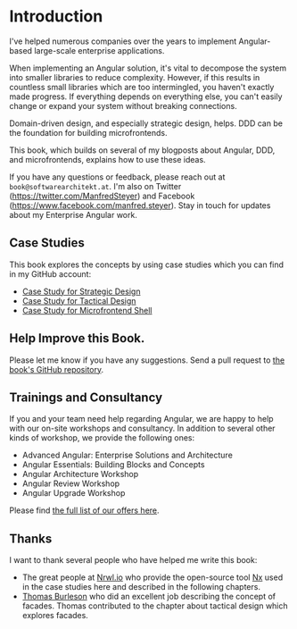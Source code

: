 # Introduction

I've helped numerous companies over the years to implement Angular-based large-scale enterprise applications. 

When implementing an Angular solution, it's vital to decompose the system into smaller libraries
 to reduce complexity. However, if this results in countless small libraries which are too intermingled, you haven't exactly made progress. If everything depends on everything else, you can't easily change or expand your system without breaking connections. 

Domain-driven design, and especially strategic design, helps. DDD can be the foundation for building microfrontends.

This book, which builds on several of my blogposts about Angular, DDD, and microfrontends, explains how to use these ideas.

If you have any questions or feedback, please reach out at ``book@softwarearchitekt.at``. I'm also on Twitter (https://twitter.com/ManfredSteyer) and Facebook (https://www.facebook.com/manfred.steyer). Stay in touch for updates about my Enterprise Angular work.

## Case Studies

This book explores the concepts by using case studies which you can find in my GitHub account:

- [Case Study for Strategic Design](https://github.com/manfredsteyer/strategic-design)
- [Case Study for Tactical Design](https://github.com/manfredsteyer/angular-ddd)
- [Case Study for Microfrontend Shell](https://github.com/manfredsteyer/angular-microfrontend)

## Help Improve this Book.

Please let me know if you have any suggestions. Send a pull request to [the book's GitHub repository](https://github.com/manfredsteyer/ddd-bk).

## Trainings and Consultancy

If you and your team need help regarding Angular, we are happy to help with our on-site workshops and consultancy. In addition to several other kinds of workshop, we provide the following ones:

- Advanced Angular: Enterprise Solutions and Architecture
- Angular Essentials: Building Blocks and Concepts
- Angular Architecture Workshop
- Angular Review Workshop
- Angular Upgrade Workshop

Please find [the full list of our offers here](https://www.softwarearchitekt.at/angular-schulung/).

## Thanks

I want to thank several people who have helped me write this book:

- The great people at [Nrwl.io](https://nrwl.io/) who provide the open-source tool [Nx](https://nx.dev/angular) used in the case studies here and described in the following chapters.
- [Thomas Burleson](https://twitter.com/thomasburleson?lang=de) who did an excellent job describing the concept of facades. Thomas contributed to the chapter about tactical design which explores facades.

